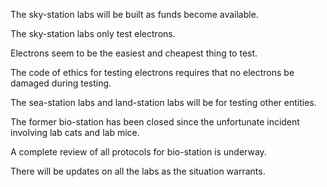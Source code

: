 The sky-station labs will be built as funds become available.

The sky-station labs only test electrons.  

Electrons seem to be the easiest and cheapest thing to test.

The code of ethics for testing electrons requires that no electrons be damaged during testing.

The sea-station labs and land-station labs will be for testing other entities.

The former bio-station has been closed since the unfortunate incident involving lab cats and lab mice.

A complete review of all protocols for bio-station is underway.

There will be updates on all the labs as the situation warrants.



